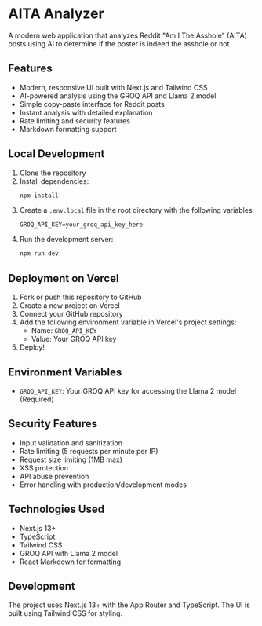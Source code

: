 # AITA Analyzer

A modern web application that analyzes Reddit "Am I The Asshole" (AITA) posts using AI to determine if the poster is indeed the asshole or not.

## Features

- Modern, responsive UI built with Next.js and Tailwind CSS
- AI-powered analysis using the GROQ API and Llama 2 model
- Simple copy-paste interface for Reddit posts
- Instant analysis with detailed explanation
- Rate limiting and security features
- Markdown formatting support

## Local Development

1. Clone the repository
2. Install dependencies:
   ```bash
   npm install
   ```
3. Create a `.env.local` file in the root directory with the following variables:
   ```
   GROQ_API_KEY=your_groq_api_key_here
   ```
4. Run the development server:
   ```bash
   npm run dev
   ```

## Deployment on Vercel

1. Fork or push this repository to GitHub
2. Create a new project on Vercel
3. Connect your GitHub repository
4. Add the following environment variable in Vercel's project settings:
   - Name: `GROQ_API_KEY`
   - Value: Your GROQ API key
5. Deploy!

## Environment Variables

- `GROQ_API_KEY`: Your GROQ API key for accessing the Llama 2 model (Required)

## Security Features

- Input validation and sanitization
- Rate limiting (5 requests per minute per IP)
- Request size limiting (1MB max)
- XSS protection
- API abuse prevention
- Error handling with production/development modes

## Technologies Used

- Next.js 13+
- TypeScript
- Tailwind CSS
- GROQ API with Llama 2 model
- React Markdown for formatting

## Development

The project uses Next.js 13+ with the App Router and TypeScript. The UI is built using Tailwind CSS for styling.
